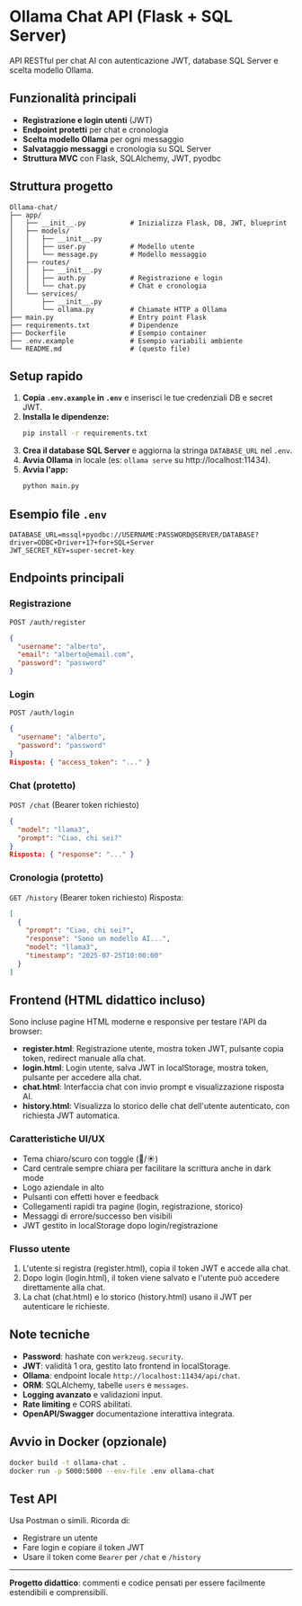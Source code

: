 # Ollama Chat API (Flask + SQL Server)

API RESTful per chat AI con autenticazione JWT, database SQL Server e scelta modello Ollama.

## Funzionalità principali
- **Registrazione e login utenti** (JWT)
- **Endpoint protetti** per chat e cronologia
- **Scelta modello Ollama** per ogni messaggio
- **Salvataggio messaggi** e cronologia su SQL Server
- **Struttura MVC** con Flask, SQLAlchemy, JWT, pyodbc

## Struttura progetto
```
Ollama-chat/
├── app/
│   ├── __init__.py           # Inizializza Flask, DB, JWT, blueprint
│   ├── models/
│   │   ├── __init__.py
│   │   ├── user.py           # Modello utente
│   │   └── message.py        # Modello messaggio
│   ├── routes/
│   │   ├── __init__.py
│   │   ├── auth.py           # Registrazione e login
│   │   └── chat.py           # Chat e cronologia
│   └── services/
│       ├── __init__.py
│       └── ollama.py         # Chiamate HTTP a Ollama
├── main.py                   # Entry point Flask
├── requirements.txt          # Dipendenze
├── Dockerfile                # Esempio container
├── .env.example              # Esempio variabili ambiente
└── README.md                 # (questo file)
```

## Setup rapido
1. **Copia `.env.example` in `.env`** e inserisci le tue credenziali DB e secret JWT.
2. **Installa le dipendenze:**
   ```sh
   pip install -r requirements.txt
   ```
3. **Crea il database SQL Server** e aggiorna la stringa `DATABASE_URL` nel `.env`.
4. **Avvia Ollama** in locale (es: `ollama serve` su http://localhost:11434).
5. **Avvia l'app:**
   ```sh
   python main.py
   ```

## Esempio file `.env`
```
DATABASE_URL=mssql+pyodbc://USERNAME:PASSWORD@SERVER/DATABASE?driver=ODBC+Driver+17+for+SQL+Server
JWT_SECRET_KEY=super-secret-key
```

## Endpoints principali

### Registrazione
`POST /auth/register`
```json
{
  "username": "alberto",
  "email": "alberto@email.com",
  "password": "password"
}
```

### Login
`POST /auth/login`
```json
{
  "username": "alberto",
  "password": "password"
}
Risposta: { "access_token": "..." }
```

### Chat (protetto)
`POST /chat` (Bearer token richiesto)
```json
{
  "model": "llama3",
  "prompt": "Ciao, chi sei?"
}
Risposta: { "response": "..." }
```

### Cronologia (protetto)
`GET /history` (Bearer token richiesto)
Risposta:
```json
[
  {
    "prompt": "Ciao, chi sei?",
    "response": "Sono un modello AI...",
    "model": "llama3",
    "timestamp": "2025-07-25T10:00:00"
  }
]
```


## Frontend (HTML didattico incluso)

Sono incluse pagine HTML moderne e responsive per testare l'API da browser:

- **register.html**: Registrazione utente, mostra token JWT, pulsante copia token, redirect manuale alla chat.
- **login.html**: Login utente, salva JWT in localStorage, mostra token, pulsante per accedere alla chat.
- **chat.html**: Interfaccia chat con invio prompt e visualizzazione risposta AI.
- **history.html**: Visualizza lo storico delle chat dell'utente autenticato, con richiesta JWT automatica.

### Caratteristiche UI/UX
- Tema chiaro/scuro con toggle (🌙/☀️)
- Card centrale sempre chiara per facilitare la scrittura anche in dark mode
- Logo aziendale in alto
- Pulsanti con effetti hover e feedback
- Collegamenti rapidi tra pagine (login, registrazione, storico)
- Messaggi di errore/successo ben visibili
- JWT gestito in localStorage dopo login/registrazione

### Flusso utente
1. L'utente si registra (register.html), copia il token JWT e accede alla chat.
2. Dopo login (login.html), il token viene salvato e l'utente può accedere direttamente alla chat.
3. La chat (chat.html) e lo storico (history.html) usano il JWT per autenticare le richieste.

## Note tecniche
- **Password**: hashate con `werkzeug.security`.
- **JWT**: validità 1 ora, gestito lato frontend in localStorage.
- **Ollama**: endpoint locale `http://localhost:11434/api/chat`.
- **ORM**: SQLAlchemy, tabelle `users` e `messages`.
- **Logging avanzato** e validazioni input.
- **Rate limiting** e CORS abilitati.
- **OpenAPI/Swagger** documentazione interattiva integrata.

## Avvio in Docker (opzionale)
```sh
docker build -t ollama-chat .
docker run -p 5000:5000 --env-file .env ollama-chat
```

## Test API
Usa Postman o simili. Ricorda di:
- Registrare un utente
- Fare login e copiare il token JWT
- Usare il token come `Bearer` per `/chat` e `/history`

---

**Progetto didattico**: commenti e codice pensati per essere facilmente estendibili e comprensibili.
